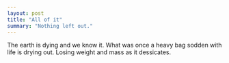 ```yaml
---
layout: post
title: "All of it"
summary: "Nothing left out."
---
```


The earth is dying and we know it. What was once a heavy bag sodden with life is drying out. Losing weight and mass as it dessicates.